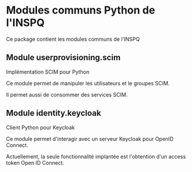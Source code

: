 # Modules communs Python de l'INSPQ

Ce package contient les modules communs de l'INSPQ

## Module userprovisioning.scim
 
Implémentation SCIM pour Python

Ce module permet de manipuler les utilisateurs et le groupes SCIM.

Il permet aussi de consommer des services SCIM.

## Module identity.keycloak 

Client Python pour Keycloak

Ce module permet d'interagir avec un serveur Keycloak pour OpenID Connect.

Actuellement, la seule fonctionnalité implantée est l'obtention d'un access token Open ID Connect.